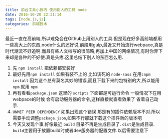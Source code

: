 ```yaml
---
title: 前台工具小技巧 使用别人的工具 node
date: 2016-10-20 22:31:14
tags: [node.js,js]
categories: 前端技术
---
```



最近一直在高前端,所以难免会在Github上用别人的工具.但是现在好多高前端都用一些高大上的东西,node什么的还好说,前段用gulp,最近又开始流行webpace,真是时代潮流不好追啊.而且有些人文档写的很简略,再加上中国的网络情况,有时你弄下来却是各种的不好使.真是头疼.这里总结下别人的东西怎么用.



 1. 先 `npm install` 把依赖都安装好
 2. 最好先用`npm install` 如果有装不上的 比如该死的 `node-sass` 在用`cnpm install` 因为这个总有莫名其妙的错误,而且下载下来的包特别的大,所以能用 `npm` 就用 `npm`
 2. 再有看看`package.json` 这里的 `scripts` 下面都是可运行命令 一般情况下在用webpace的时候 会有启动服务器的命令,这样直接就查看效果了 省着自己动手.
 3. `UNMET PEER DEPENDENCY` 如果出现这个错误 那是有的插件依赖版本不对.所以需要手动调整`package.json`,如果不行那就下载这个插件新的版本吧
 4. 今天又发现个事,好像最近 `build` 目录不再是生成目录了. `dist`是生成目录. `build`主要用于放置build时或者dev服务器的配置文件.以后需要注意下
